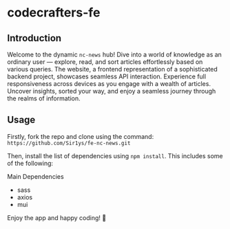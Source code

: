 # codecrafters-fe

## Introduction

Welcome to the dynamic `nc-news` hub! Dive into a world of knowledge as an ordinary user — explore, read, and sort articles effortlessly based on various queries. The website, a frontend representation of a sophisticated backend project, showcases seamless API interaction. Experience full responsiveness across devices as you engage with a wealth of articles. Uncover insights, sorted your way, and enjoy a seamless journey through the realms of information.

## Usage

Firstly, fork the repo and clone using the command: `https://github.com/Sir1ys/fe-nc-news.git`

Then, install the list of dependencies using `npm install`. This includes some of the following:

Main Dependencies

- sass
- axios
- mui

Enjoy the app and happy coding! 🐙
